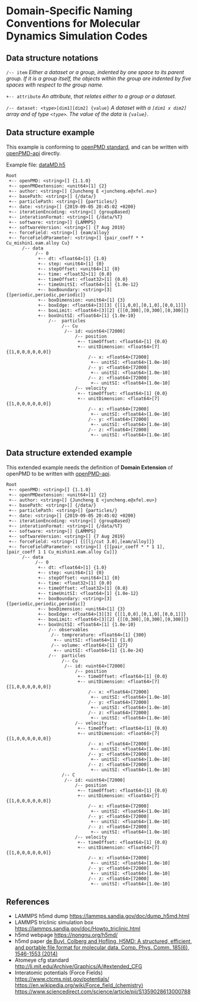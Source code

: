 # Domain-Specific Naming Conventions for Molecular Dynamics Simulation Codes

## Data structure notations

`/-- item` *Either a dataset or a group, indented by one space to its parent group. If it is a group itself, the objects within the group are indented by five spaces with respect to the group name.*

`+-- attribute` *An attribute, that relates either to a group or a dataset.*

`/-- dataset: <type>[dim1][dim2] {value}` *A dataset with a `[dim1 x dim2]` array and of type `<type>`. The value of the data is `{value}`.*

## Data structure example
This example is conforming to [openPMD standard](https://github.com/openPMD/openPMD-standard/blob/latest/STANDARD.md), and can be written with [openPMD-api](https://github.com/openPMD/openPMD-api) directly.

Example file: [dataMD.h5](./dataMD.h5)

```
Root
 +-- openPMD: <string>[] {1.1.0}
 +-- openPMDextension: <unit64>[1] {2}
 +-- author: <string>[] {Juncheng E <juncheng.e@xfel.eu>} 
 +-- basePath: <string>[] {/data/}
 +-- particlePath: <string>[] {particles/}
 +-- date: <string>[] {2019-09-05 20:45:02 +0200}
 +-- iterationEncoding: <string>[] {groupBased}
 +-- interationFormat: <string>[] {/data/%T}
 +-- software: <string>[] {LAMMPS}
 +-- softwareVersion: <string>[] {7 Aug 2019}
 +-- forceField: <string>[] {eam/alloy}
 +-- forceFieldParameter: <string>[] {pair_coeff * * Cu_mishin1.eam.alloy Cu}
      /-- data
           /-- 0
            +-- dt: <float64>[1] {1.0}
            +-- step: <unit64>[1] {0}
            +-- stepOffset: <unit64>[1] {0}
            +-- time: <float32>[1] {0.0}
            +-- timeOffset: <float32>[1] {0.0}
            +-- timeUnitSI: <float64>[1] {1.0e-12}
            +-- boxBoundary: <string>[3] {[periodic,periodic,periodic]}
            +-- boxDimension: <unit64>[1] {3}
            +-- boxEdge: <float64>[3][3] {[[1,0,0],[0,1,0],[0,0,1]]}
            +-- boxLimit: <float64>[3][2] {[[0,300],[0,300],[0,300]]}
            +-- boxUnitSI: <float64>[1] {1.0e-10}
                /--  particles
                     /-- Cu
                      /-- id: <uint64>[72000]
                          /-- position
                           +-- timeOffset: <float64>[1] {0.0}
                           +-- unitDimension: <float64>[7] {[1,0,0,0,0,0,0]}
                               /-- x: <float64>[72000]
                                +-- unitSI: <float64>[1.0e-10]
                               /-- y: <float64>[72000]
                                +-- unitSI: <float64>[1.0e-10]
                               /-- z: <float64>[72000]
                                +-- unitSI: <float64>[1.0e-10]
                          /-- velocity
                           +-- timeOffset: <float64>[1] {0.0}
                           +-- unitDimension: <float64>[7] {[1,0,0,0,0,0,0]}
                               /-- x: <float64>[72000]
                                +-- unitSI: <float64>[1.0e-10]
                               /-- y: <float64>[72000]
                                +-- unitSI: <float64>[1.0e-10]
                               /-- z: <float64>[72000]
                                +-- unitSI: <float64>[1.0e-10]
```
## Data structure extended example
This extended example needs the definition of **Domain Extension** of openPMD to be written with [openPMD-api](https://github.com/openPMD/openPMD-api).

```
Root
 +-- openPMD: <string>[] {1.1.0}
 +-- openPMDextension: <unit64>[1] {2}
 +-- author: <string>[] {Juncheng E <juncheng.e@xfel.eu>} 
 +-- basePath: <string>[] {/data/}
 +-- particlePath: <string>[] {particles/}
 +-- date: <string>[] {2019-09-05 20:45:02 +0200}
 +-- iterationEncoding: <string>[] {groupBased}
 +-- interationFormat: <string>[] {/data/%T}
 +-- software: <string>[] {LAMMPS}
 +-- softwareVersion: <string>[] {7 Aug 2019}
 +-- forceField: <string>[] {[[lj/cut 3.0],[eam/alloy]]}
 +-- forceFieldParameter: <string>[] {[[pair_coeff * * 1 1],[pair_coeff 1 1 Cu_mishin1.eam.alloy Cu]]}
      /-- data
           /-- 0
            +-- dt: <float64>[1] {1.0}
            +-- step: <unit64>[1] {0}
            +-- stepOffset: <unit64>[1] {0}
            +-- time: <float32>[1] {0.0}
            +-- timeOffset: <float32>[1] {0.0}
            +-- timeUnitSI: <float64>[1] {1.0e-12}
            +-- boxBoundary: <string>[3] {[periodic,periodic,periodic]}
            +-- boxDimension: <unit64>[1] {3}
            +-- boxEdge: <float64>[3][3] {[[1,0,0],[0,1,0],[0,0,1]]}
            +-- boxLimit: <float64>[3][2] {[[0,300],[0,300],[0,300]]}
            +-- boxUnitSI: <float64>[1] {1.0e-10}
                /-- observables
                 /-- temprerature: <float64>[1] {300}
                  +-- unitSI: <float64>[1] {1.0} 
                 /-- volume: <float64>[1] {27}
                  +-- unitSI: <float64>[1] {1.0e-24}
                /--  particles
                     /-- Cu
                      /-- id: <uint64>[72000]
                          /-- position
                           +-- timeOffset: <float64>[1] {0.0}
                           +-- unitDimension: <float64>[7] {[1,0,0,0,0,0,0]}
                               /-- x: <float64>[72000]
                                +-- unitSI: <float64>[1.0e-10]
                               /-- y: <float64>[72000]
                                +-- unitSI: <float64>[1.0e-10]
                               /-- z: <float64>[72000]
                                +-- unitSI: <float64>[1.0e-10]
                          /-- velocity
                           +-- timeOffset: <float64>[1] {0.0}
                           +-- unitDimension: <float64>[7] {[1,0,0,0,0,0,0]}
                               /-- x: <float64>[72000]
                                +-- unitSI: <float64>[1.0e-10]
                               /-- y: <float64>[72000]
                                +-- unitSI: <float64>[1.0e-10]
                               /-- z: <float64>[72000]
                                +-- unitSI: <float64>[1.0e-10]
                     /-- C
                      /-- id: <uint64>[72000]
                          /-- position
                           +-- timeOffset: <float64>[1] {0.0}
                           +-- unitDimension: <float64>[7] {[1,0,0,0,0,0,0]}
                               /-- x: <float64>[72000]
                                +-- unitSI: <float64>[1.0e-10]
                               /-- y: <float64>[72000]
                                +-- unitSI: <float64>[1.0e-10]
                               /-- z: <float64>[72000]
                                +-- unitSI: <float64>[1.0e-10]
                          /-- velocity
                           +-- timeOffset: <float64>[1] {0.0}
                           +-- unitDimension: <float64>[7] {[1,0,0,0,0,0,0]}
                               /-- x: <float64>[72000]
                                +-- unitSI: <float64>[1.0e-10]
                               /-- y: <float64>[72000]
                                +-- unitSI: <float64>[1.0e-10]
                               /-- z: <float64>[72000]
                                +-- unitSI: <float64>[1.0e-10]
```
## References
* LAMMPS h5md dump 
https://lammps.sandia.gov/doc/dump_h5md.html
* LAMMPS triclinic simulation box
https://lammps.sandia.gov/doc/Howto_triclinic.html
* h5md webpage
https://nongnu.org/h5md/
* h5md paper
[de Buyl, Colberg and Hofling, H5MD: A structured, efficient, and portable file format for molecular data, Comp. Phys. Comm. 185(6), 1546-1553 (2014)](https://www.sciencedirect.com/science/article/pii/S0010465514000447)
* Atomeye cfg standard 
http://li.mit.edu/Archive/Graphics/A/#extended_CFG
* Interatomic potentials (Force Fields)
https://www.ctcms.nist.gov/potentials/
https://en.wikipedia.org/wiki/Force_field_(chemistry)
https://www.sciencedirect.com/science/article/pii/S1359028613000788

